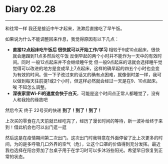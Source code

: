 # Diary 02.28 

---

和往常一样 我还是接近中午才起来，洗漱后直接吃了早午饭。

如果说为什么不能调整回来作息，我觉得原因有以下几点：

- **直接12点起床吃午饭后 很快就可以开始工作/学习** 相较于9或10点起床，很快就会磨蹭到11点多然后吃午饭 反倒早起的两个小时并不能作为一天中的有效时间。同时 一般12点起床并不会继续睡午觉 但一般9点起床的话就会选择睡午觉 觉得可以改进的地方是变成早上7点起床，这样的确早起的四五个小时也会变为有效的时间。但一下子改过来的话又的确有点困难，就像倒时差一样，我可以做到每天往前提1或2个小时，但这样必然就会经过一天是在9、10点起床。唉 不知怎么调整。
- **深夜家里Wi-Fi的速度会快于白天**，可能是这个时间点正常人都睡觉了，没有人和我抢的缘故吧

然后今天 终于 22号买的快递 **到了！到了！到了！** 

上次买的零食在几天前就已经吃完了，经历了漫长时间的等待，新一波补给终于来到！借此机会也可以出门逛一逛

然后这是在疫情期间第二次出门。这次出门时我特意在外面停留了比上次更多的时间，为的是多呼吸几口外界的空气（危），让这个口罩的价值得到充分发挥。最近我也选择在阳台旁加了台桌子用于在学习时可以多沐浴些阳光。希望早日恢复到正常的状态。

